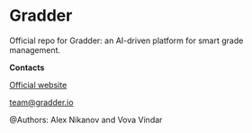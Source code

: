 # Gradder
Official repo for Gradder: an AI-driven platform for smart grade management.

**Contacts**

[Official website](https://gradder.io)

team@gradder.io

@Authors: Alex Nikanov and Vova Vindar
